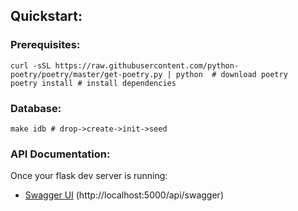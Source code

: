 ## Quickstart:

### Prerequisites:

```
curl -sSL https://raw.githubusercontent.com/python-poetry/poetry/master/get-poetry.py | python  # download poetry
poetry install # install dependencies
```

### Database:

```
make idb # drop->create->init->seed
```

### API Documentation:

Once your flask dev server is running:

- [Swagger UI](http://localhost:5000/api/swagger) (http://localhost:5000/api/swagger)
